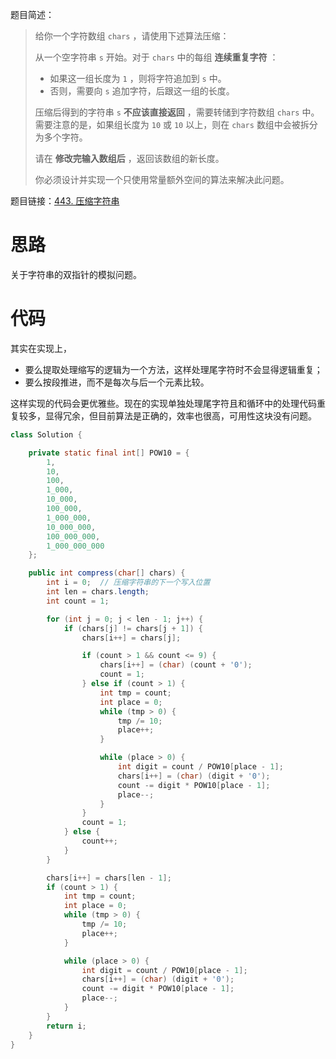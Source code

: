 题目简述：

> 给你一个字符数组 `chars` ，请使用下述算法压缩：
>
> 从一个空字符串 `s` 开始。对于 `chars` 中的每组 **连续重复字符** ：
>
> - 如果这一组长度为 `1` ，则将字符追加到 `s` 中。
> - 否则，需要向 `s` 追加字符，后跟这一组的长度。
>
> 压缩后得到的字符串 `s` **不应该直接返回** ，需要转储到字符数组 `chars` 中。需要注意的是，如果组长度为 `10` 或 `10` 以上，则在 `chars` 数组中会被拆分为多个字符。
>
> 请在 **修改完输入数组后** ，返回该数组的新长度。
>
> 你必须设计并实现一个只使用常量额外空间的算法来解决此问题。

题目链接：[443. 压缩字符串](https://leetcode.cn/problems/string-compression/)

# 思路

关于字符串的双指针的模拟问题。

# 代码

其实在实现上，

- 要么提取处理缩写的逻辑为一个方法，这样处理尾字符时不会显得逻辑重复；
- 要么按段推进，而不是每次与后一个元素比较。

这样实现的代码会更优雅些。现在的实现单独处理尾字符且和循环中的处理代码重复较多，显得冗余，但目前算法是正确的，效率也很高，可用性这块没有问题。

```java
class Solution {

    private static final int[] POW10 = {
        1,
        10,
        100,
        1_000,
        10_000,
        100_000,
        1_000_000,
        10_000_000,
        100_000_000,
        1_000_000_000
    };

    public int compress(char[] chars) {
        int i = 0;  // 压缩字符串的下一个写入位置
        int len = chars.length;
        int count = 1;

        for (int j = 0; j < len - 1; j++) {
            if (chars[j] != chars[j + 1]) {
                chars[i++] = chars[j];

                if (count > 1 && count <= 9) {
                    chars[i++] = (char) (count + '0');
                    count = 1;
                } else if (count > 1) {
                    int tmp = count;
                    int place = 0;
                    while (tmp > 0) {
                        tmp /= 10;
                        place++;
                    }

                    while (place > 0) {
                        int digit = count / POW10[place - 1];
                        chars[i++] = (char) (digit + '0');
                        count -= digit * POW10[place - 1];
                        place--;
                    }
                }
                count = 1;
            } else {
                count++;
            }
        }

        chars[i++] = chars[len - 1];
        if (count > 1) {
            int tmp = count;
            int place = 0;
            while (tmp > 0) {
                tmp /= 10;
                place++;
            }

            while (place > 0) {
                int digit = count / POW10[place - 1];
                chars[i++] = (char) (digit + '0');
                count -= digit * POW10[place - 1];
                place--;
            }
        }
        return i;
    }
}
```

